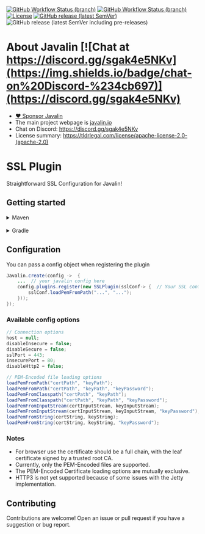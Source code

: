 
[![GitHub Workflow Status (branch)](https://img.shields.io/github/workflow/status/javalin/javalin-ssl/Test%20all%20JDKs%20on%20all%20OSes%20and%20Publish/main?label=main&logo=githubactions&logoColor=white)](https://github.com/javalin/javalin-ssl/actions?query=branch%3Amain)
[![GitHub Workflow Status (branch)](https://img.shields.io/github/workflow/status/javalin/javalin-ssl/Test%20all%20JDKs%20on%20all%20OSes%20and%20Publish/dev?label=dev&logo=githubactions&logoColor=white)](https://github.com/javalin/javalin-ssl/actions?query=branch%3Adev)
[![License](https://img.shields.io/badge/License-Apache%202.0-blue.svg)](https://opensource.org/licenses/Apache-2.0)
[![GitHub release (latest SemVer)](https://img.shields.io/github/v/release/javalin/javalin-ssl?label=Latest%20Release)](https://github.com/javalin/javalin-ssl/releases)
![GitHub release (latest SemVer including pre-releases)](https://img.shields.io/github/v/release/javalin/javalin-ssl?include_prereleases&label=Latest%20Snapshot)

# About Javalin [![Chat at https://discord.gg/sgak4e5NKv](https://img.shields.io/badge/chat-on%20Discord-%234cb697)](https://discord.gg/sgak4e5NKv)

* [:heart: Sponsor Javalin](https://github.com/sponsors/tipsy)
* The main project webpage is [javalin.io](https://javalin.io)
* Chat on Discord: https://discord.gg/sgak4e5NKv
* License summary: https://tldrlegal.com/license/apache-license-2.0-(apache-2.0)

# SSL Plugin
Straightforward SSL Configuration for Javalin!

## Getting started


<details>
  <summary>Maven</summary>

#### Add the desired repository

<!--- 
Releases:
```xml
<repository>
  <id>zugazagoitia-repo-releases</id>
  <name>Zugazagoitia Repository</name>
  <url>https://repo.zugazagoitia.com/releases</url>
</repository>
```
--->

Snapshots:
```xml
<repository>
  <id>zugazagoitia-repo-snapshots</id>
  <name>Zugazagoitia Repository</name>
  <url>https://repo.zugazagoitia.com/snapshots</url>
</repository>
```

#### And the dependency

<!--- Latest release:
```xml
<dependency>
  <groupId>io.javalin</groupId>
  <artifactId>javalin-ssl</artifactId>
  <version>1.0.0</version>
</dependency>
``` --->
Latest snapshot:
```xml
<dependency>
  <groupId>io.javalin</groupId>
  <artifactId>javalin-ssl</artifactId>
  <version>1.0.0-SNAPSHOT-1</version>
</dependency>
```
</details>
<br>
<details>
  <summary>Gradle</summary>

#### Add the desired repository
<!---
```groovy
maven {
    url "https://repo.zugazagoitia.com/releases" //Repo for releases
}
```
--->

```groovy
maven {
    url "https://repo.zugazagoitia.com/snapshots" //Repo for snapshots
}
```

#### And dependency
<!---
```groovy
implementation('io.javalin:javalin-ssl:1.0.0') //Latest Release
```
--->
```groovy
implementation('io.javalin:javalin-ssl:1.0.0-SNAPSHOT-1') //Latest snapshot
```

</details>



## Configuration

You can pass a config object when registering the plugin

```java
Javalin.create(config ->  { 
	...  // your javalin config here
	config.plugins.register(new SSLPlugin(sslConf-> {  // Your SSL config inside this block
	    sslConf.loadPemFromPath("...", "..."); 
	}));
});
```

### Available config options

```java
// Connection options
host = null;                                                                // Host to bind to, by default it will bind to all interfaces.
disableInsecure = false;                                                    // Disable the default http (insecure) connector.
disableSecure = false;                                                      // Disable the default https (secure) connector.
sslPort = 443;                                                              // Port to use on the SSL (secure) connector.
insecurePort = 80;                                                          // Port to use on the http (insecure) connector.
disableHttp2 = false;                                                       // Disables HTTP/2 Support

// PEM-Encoded file loading options
loadPemFromPath("certPath", "keyPath");                                     // Loads the cert and keys from the given paths.
loadPemFromPath("certPath", "keyPath", "keyPassword");                      // Loads the cert and keys from the given paths with the given key password.
loadPemFromClasspath("certPath", "keyPath");                                // Loads the cert and keys from the given paths in the classpath.
loadPemFromClasspath("certPath", "keyPath", "keyPassword");                 // Loads the cert and keys from the given paths in the classpath with the given key password.
loadPemFromInputStream(certInputStream, keyInputStream);                    // Loads the cert and keys from the given input streams.
loadPemFromInputStream(certInputStream, keyInputStream, "keyPassword");     // Loads the cert and keys from the given input streams with the given key password.
loadPemFromString(certString, keyString);                                   // Loads the cert and keys from the given strings.
loadPemFromString(certString, keyString, "keyPassword");                    // Loads the cert and keys from the given strings with the given key password.
```

### Notes

- For browser use the certificate should be a full chain, with the leaf certificate signed by a trusted root CA.
- Currently, only the PEM-Encoded files are supported.
- The PEM-Encoded Certificate loading options are mutually exclusive.
- HTTP3 is not yet supported because of some issues with the Jetty implementation.

## Contributing

Contributions are welcome! Open an issue or pull request if you have a suggestion or bug report. 





